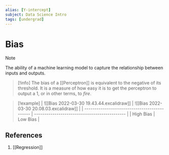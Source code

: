 ```yaml
---
alias: [Y-intercept]
subject: Data Science Intro
tags: [undergrad]
---
```

# Bias


> [!note]
>The ability of a machine learning model to capture the relationship between inputs and outputs.

> [!info] 
> The bias of a [[Perceptron]] is equivalent to the negative of its threshold. It is a measure of how easy it is to get the perceptron to output a 1, or in other terms, to _fire_.

> [!example] 
| ![[Bias 2022-03-30 19.43.44.excalidraw]] | ![[Bias 2022-03-30 20.08.03.excalidraw]] |
| --------------------------------------------- | --------------------------------------------- |
| High Bias                                     | Low Bias                                      |

## References
1. [[Regression]]